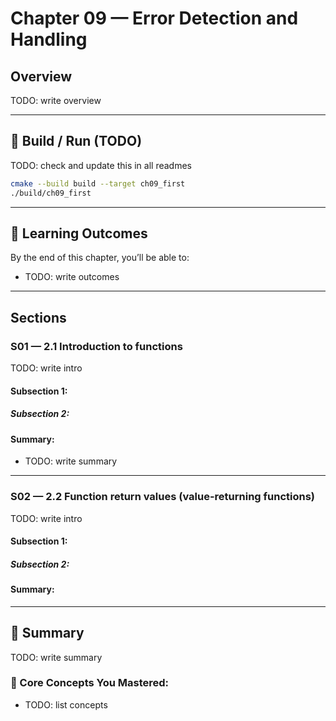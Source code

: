 # Chapter 09 — Error Detection and Handling

## Overview
TODO: write overview

---

## 🧱 Build / Run (TODO)

TODO: check and update this in all readmes
```bash
cmake --build build --target ch09_first
./build/ch09_first
```

---

## 🎯 Learning Outcomes

By the end of this chapter, you’ll be able to:

- TODO: write outcomes

---

## Sections

### S01 — 2.1 Introduction to functions
TODO: write intro

#### Subsection 1:

##### Subsection 2:

#### Summary:
- TODO: write summary


---

### S02 — 2.2 Function return values (value-returning functions)
TODO: write intro

#### Subsection 1:

##### Subsection 2:

#### Summary:


---










## 🧭 Summary

TODO: write summary

### 🧱 Core Concepts You Mastered:
- TODO: list concepts